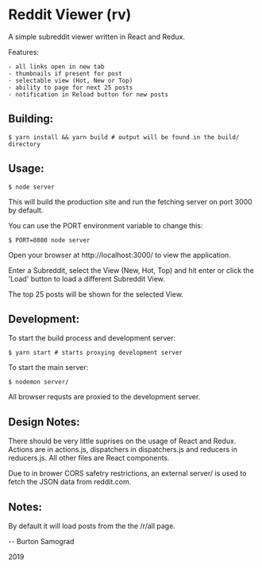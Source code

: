 Reddit Viewer (rv)
==

A simple subreddit viewer written in React and Redux.

Features:

	- all links open in new tab
	- thumbnails if present for post
	- selectable view (Hot, New or Top)
	- ability to page for next 25 posts
	- notification in Reload button for new posts

Building:
--

```$ yarn install && yarn build # output will be found in the build/ directory```

Usage:
--

```$ node server```

This will build the production site and run the fetching server on
port 3000 by default. 

You can use the PORT environment variable to change this:

```$ PORT=8080 node server```

Open your browser at http://localhost:3000/ to view the application.

Enter a Subreddit, select the View (New, Hot, Top) and hit enter or
click the 'Load' button to load a different Subreddit View.

The top 25 posts will be shown for the selected View.

Development:
--

To start the build process and development server:

```$ yarn start # starts proxying development server```

To start the main server:

```$ nodemon server/```


All browser requsts are proxied to the development server.

Design Notes:
--

There should be very little suprises on the usage of React and Redux.
Actions are in actions.js, dispatchers in dispatchers.js and reducers
in reducers.js.  All other files are React components.

Due to in brower CORS safetry restrictions, an external server/ is used
to fetch the JSON data from reddit.com.

Notes:
--

By default it will load posts from the the /r/all page.

--
Burton Samograd

2019

